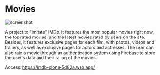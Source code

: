 # Movies

![screenshot](https://user-images.githubusercontent.com/53129852/193409848-cdc79628-a925-4058-9a1f-9b62e34d0cda.png)

A project to "imitate" IMDb. It features the most popular movies right now, the top rated movies, and the latest movies rated by users on the site. Besides, it features exclusive pages for each film, with photos, videos and trailers, as well as exclusive pages for actors and actresses. The user can also rate a movie through an authentication system using Firebase to store the user's data and their rating of the movies.

Access: https://imdb-clone-5d82a.web.app/
